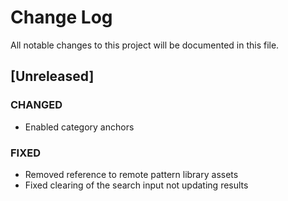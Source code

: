 # Change Log
All notable changes to this project will be documented in this file.

## [Unreleased]

### CHANGED
- Enabled category anchors

### FIXED
- Removed reference to remote pattern library assets
- Fixed clearing of the search input not updating results
